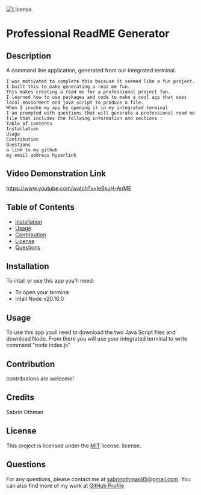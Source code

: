 ![License](https://img.shields.io/badge/License-MIT-blue.svg)
# Professional ReadME Generator

## Description
A command line application, generated from our integrated terminal.
```
I was motivated to complete this because it seemed like a fun project. 
I built this to make generating a read me fun. 
This makes creating a read me for a professional project fun.
I learned how to use packages and code to make a cool app that uses local enviorment and java script to produce a file.
When I invoke my app by opening it in my integrated terminal
I am prompted with questions that will generate a professional read me file that includes the follwing information and sections :
Table of Contents
Installation
Usage
Contribution
Questions
a link to my github  
my email address hyperlink

```
## Video Demonstration Link
https://www.youtube.com/watch?v=leSkuH-AnME

## Table of Contents
- [Installation](#installation)
- [Usage](#usage)
- [Contribution](#contribution)
- [License](#license)
- [Questions](#questions)


## Installation
To intall or use this app you'll need:

- To open your terminal
- Intall Node v20.16.0


## Usage
To use this app youll need to download the two Java Script files and download Node. 
From there you will use your integrated terminal to write command "node index.js"


## Contribution
contributions are welcome!

## Credits
Sabrin Othman

## License
This project is licensed under the [MIT](https://opensource.org/licenses/MIT) license. license.

## Questions
For any questions, please contact me at [sabrinothman95@gmail.com](mailto:sabrinothman95@gmail.com). You can also find more of my work at [GitHub Profile](https://github.com/sabrinothman6495) 
